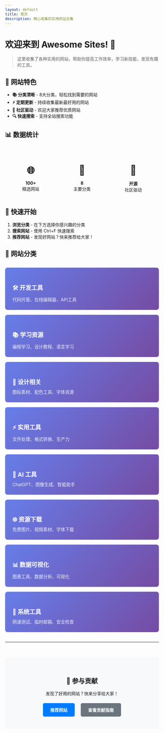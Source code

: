 ```yaml
---
layout: default
title: 首页
description: 精心收集的实用网站合集
---
```


# 欢迎来到 Awesome Sites! 🌟

> 这里收集了各种实用的网站，帮助你提高工作效率，学习新技能，发现有趣的工具。

## 🎯 网站特色

- **📚 分类清晰** - 8大分类，轻松找到需要的网站
- **⚡ 定期更新** - 持续收集最新最好用的网站
- **🤝 社区驱动** - 欢迎大家推荐优质网站
- **🔍 快速搜索** - 支持全站搜索功能

## 📊 数据统计

<div class="stats">
  <div class="stat-item">
    <h3>🌐</h3>
    <p><strong>100+</strong><br>精选网站</p>
  </div>
  <div class="stat-item">
    <h3>📁</h3>
    <p><strong>8</strong><br>主要分类</p>
  </div>
  <div class="stat-item">
    <h3>👥</h3>
    <p><strong>开源</strong><br>社区驱动</p>
  </div>
</div>

## 🚀 快速开始

1. **浏览分类** - 在下方选择你感兴趣的分类
2. **搜索网站** - 使用 Ctrl+F 快速搜索
3. **推荐网站** - 发现好网站？快来推荐给大家！

## 📂 网站分类

<div class="category-grid">
  <a href="#开发工具" class="category-card">
    <h3>🛠️ 开发工具</h3>
    <p>代码托管、在线编辑器、API工具</p>
  </a>
  
  <a href="#学习资源" class="category-card">
    <h3>📚 学习资源</h3>
    <p>编程学习、设计教程、语言学习</p>
  </a>
  
  <a href="#设计相关" class="category-card">
    <h3>🎨 设计相关</h3>
    <p>图标素材、配色工具、字体资源</p>
  </a>
  
  <a href="#实用工具" class="category-card">
    <h3>⚡ 实用工具</h3>
    <p>文件处理、格式转换、生产力</p>
  </a>
  
  <a href="#ai-工具" class="category-card">
    <h3>🎯 AI 工具</h3>
    <p>ChatGPT、图像生成、智能助手</p>
  </a>
  
  <a href="#资源下载" class="category-card">
    <h3>🌐 资源下载</h3>
    <p>免费图片、视频素材、字体下载</p>
  </a>
  
  <a href="#数据可视化" class="category-card">
    <h3>📊 数据可视化</h3>
    <p>图表工具、数据分析、可视化</p>
  </a>
  
  <a href="#系统工具" class="category-card">
    <h3>🔧 系统工具</h3>
    <p>网速测试、临时邮箱、安全检查</p>
  </a>
</div>

---

<div class="cta-section">
  <h2>🤝 参与贡献</h2>
  <p>发现了好用的网站？快来分享给大家！</p>
  <a href="https://github.com/yourusername/awesome-sites/issues/new/choose" class="btn btn-primary">推荐网站</a>
  <a href="/CONTRIBUTING" class="btn btn-secondary">查看贡献指南</a>
</div>

<style>
.stats {
  display: flex;
  justify-content: space-around;
  margin: 2rem 0;
  text-align: center;
}

.stat-item h3 {
  font-size: 2rem;
  margin-bottom: 0.5rem;
}

.category-grid {
  display: grid;
  grid-template-columns: repeat(auto-fit, minmax(250px, 1fr));
  gap: 1rem;
  margin: 2rem 0;
}

.category-card {
  background: linear-gradient(135deg, #667eea 0%, #764ba2 100%);
  color: white;
  padding: 1.5rem;
  border-radius: 8px;
  text-decoration: none;
  transition: transform 0.3s ease;
}

.category-card:hover {
  transform: translateY(-5px);
  color: white;
  text-decoration: none;
}

.category-card h3 {
  margin-bottom: 0.5rem;
  font-size: 1.2rem;
}

.category-card p {
  margin: 0;
  opacity: 0.9;
  font-size: 0.9rem;
}

.cta-section {
  text-align: center;
  background: #f8f9fa;
  padding: 2rem;
  border-radius: 8px;
  margin: 3rem 0;
}

.btn {
  display: inline-block;
  padding: 0.75rem 1.5rem;
  margin: 0.5rem;
  border-radius: 5px;
  text-decoration: none;
  font-weight: bold;
  transition: all 0.3s ease;
}

.btn-primary {
  background: #007bff;
  color: white;
}

.btn-primary:hover {
  background: #0056b3;
  color: white;
  text-decoration: none;
}

.btn-secondary {
  background: #6c757d;
  color: white;
}

.btn-secondary:hover {
  background: #545b62;
  color: white;
  text-decoration: none;
}

@media (max-width: 768px) {
  .stats {
    flex-direction: column;
    gap: 1rem;
  }
  
  .category-grid {
    grid-template-columns: 1fr;
  }
}
</style>
